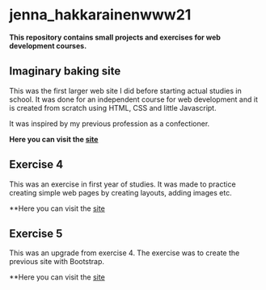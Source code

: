 # jenna_hakkarainenwww21

**This repository contains small projects and exercises for web development courses.**

## Imaginary baking site

This was the first larger web site I did before starting actual studies in school. It was done for an independent course for web development and it is created from scratch using HTML, CSS and little Javascript.

It was inspired by my previous profession as a confectioner.

**Here you can visit the [site](https://jenhakk.github.io/jenna_hakkarainenwww21/Imaginary_baking_site/etusivu.html)**


## Exercise 4

This was an exercise in first year of studies. It was made to practice creating simple web pages by creating layouts, adding images etc. 

**Here you can visit the [site](https://jenhakk.github.io/jenna_hakkarainenwww21/exercise4/exercise4.html)


## Exercise 5

This was an upgrade from exercise 4. The exercise was to create the previous site with Bootstrap.

**Here you can visit the [site](https://jenhakk.github.io/jenna_hakkarainenwww21/exercise5/exercise5.html)
